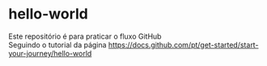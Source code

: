 # hello-world
Este repositório é para praticar o fluxo GitHub<br>
Seguindo o tutorial da página https://docs.github.com/pt/get-started/start-your-journey/hello-world

